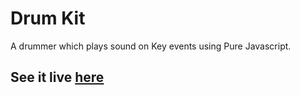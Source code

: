 # Drum Kit
A drummer which plays sound on Key events using Pure Javascript.

## See it live [here](https://jatin-8898.github.io/drum-kit/) 
